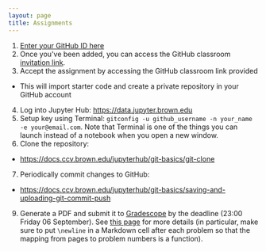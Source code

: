 ```yaml
---
layout: page
title: Assignments
---
```


1. [Enter your GitHub ID here](https://airtable.com/shrC6aW5Pxfra4pL30)
2. Once you've been added, you can access the GitHub classroom [invitation link](https://classroom.github.com/a/2tl5BtAx). 
3. Accept the assignment by accessing the GitHub classroom link provided
  - This will import starter code and create a private repository in your GitHub account
4. Log into Jupyter Hub: https://data.jupyter.brown.edu
5. Setup key using Terminal: `gitconfig -u github_username -n your_name -e your@email.com`. Note that Terminal is one of the things you can launch instead of a notebook when you open a new window.
6. Clone the repository:
  - https://docs.ccv.brown.edu/jupyterhub/git-basics/git-clone
7. Periodically commit changes to GitHub:
  - https://docs.ccv.brown.edu/jupyterhub/git-basics/saving-and-uploading-git-commit-push
9. Generate a PDF and submit it to [Gradescope](https://www.gradescope.com/courses/56764/) by the deadline (23:00 Friday 06 September). See [this page](hwsubmit) for more details (in particular, make sure to put `\newline` in a Markdown cell after each problem so that the mapping from pages to problem numbers is a function).